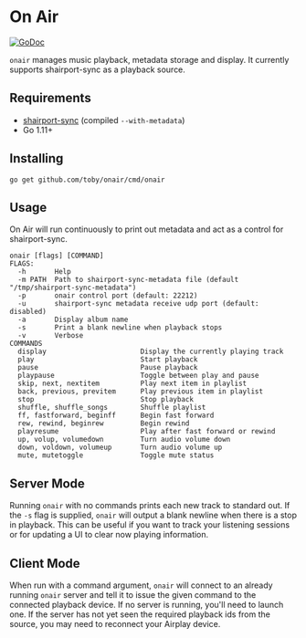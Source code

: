 # On Air

[![GoDoc](https://godoc.org/github.com/toby/onair?status.svg)](http://godoc.org/github.com/toby/onair)

`onair` manages music playback, metadata storage and display. It currently
supports shairport-sync as a playback source.

## Requirements

*  [shairport-sync](https://github.com/mikebrady/shairport-sync) (compiled `--with-metadata`)
*  Go 1.11+

## Installing

```
go get github.com/toby/onair/cmd/onair
```

## Usage

On Air will run continuously to print out metadata and act as a control for shairport-sync.

```
onair [flags] [COMMAND]
FLAGS:
  -h       Help
  -m PATH  Path to shairport-sync-metadata file (default "/tmp/shairport-sync-metadata")
  -p       onair control port (default: 22212)
  -u       shairport-sync metadata receive udp port (default: disabled)
  -a	   Display album name
  -s	   Print a blank newline when playback stops
  -v	   Verbose
COMMANDS
  display                       Display the currently playing track
  play                          Start playback
  pause                         Pause playback
  playpause                     Toggle between play and pause
  skip, next, nextitem          Play next item in playlist
  back, previous, previtem      Play previous item in playlist
  stop                          Stop playback
  shuffle, shuffle_songs        Shuffle playlist
  ff, fastforward, beginff      Begin fast forward
  rew, rewind, beginrew         Begin rewind
  playresume                    Play after fast forward or rewind
  up, volup, volumedown         Turn audio volume down
  down, voldown, volumeup       Turn audio volume up
  mute, mutetoggle              Toggle mute status
```

## Server Mode

Running `onair` with no commands prints each new track to standard out. If the
`-s` flag is supplied, `onair` will output a blank newline when there is a
stop in playback. This can be useful if you want to track your listening
sessions or for updating a UI to clear now playing information.

## Client Mode

When run with a command argument, `onair` will connect to an already running
`onair` server and tell it to issue the given command to the connected playback
device. If no server is running, you'll need to launch one. If the server has
not yet seen the required playback ids from the source, you may need to
reconnect your Airplay device.
